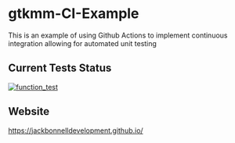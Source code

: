 # gtkmm-CI-Example

This is an example of using Github Actions to implement continuous integration allowing for automated unit testing

## Current Tests Status

[![function_test](https://github.com/JackBonnellDevelopment/gtkmm-CI-Example/actions/workflows/function_test.yml/badge.svg)](https://github.com/JackBonnellDevelopment/gtkmm-CI-Example/actions/workflows/function_test.yml)


## Website

https://jackbonnelldevelopment.github.io/
